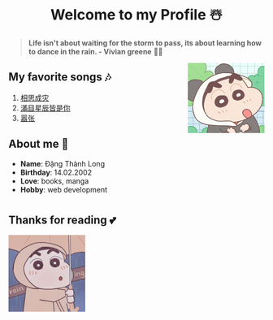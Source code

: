 <h1 align="center">Welcome to my Profile ☃️</h1>

> **Life isn't about waiting for the storm to pass, its about learning how to dance in the rain. - Vivian greene** 🌟🌟

<img src="./imgs/shin_panda.jpg" width="30%" align="right">

## My favorite songs 🎶
1. [相思成灾](https://youtu.be/wfHBy48BMNw)
2. [滿目星辰皆是你](https://youtu.be/a4GmmHzXF9Y)
3. [嚣张](https://youtu.be/js7_OSmYDxg)

## About me 🐼

* **Name**: Đặng Thành Long
* **Birthday**: 14.02.2002
* **Love**: books, manga
* **Hobby**: web development

#

## Thanks for reading 💕

<img src="./imgs/shin_raincoat.jpg" width="30%">

#
